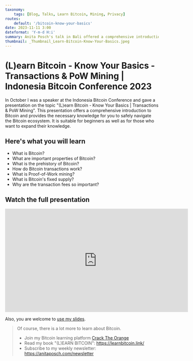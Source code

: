 ```yaml
---
taxonomy:
    tags: [Blog, Talks, Learn Bitcoin, Mining, Privacy]
routes:
    default: '/bitcoin-know-your-basics'
date: 2023-11-11 3:00
dateformat: 'Y-m-d H:i'
summary: Anita Posch's talk in Bali offered a comprehensive introduction to the basics of Bitcoin, incl. its prehistory, transactions, and PoW mining.
thumbnail: _Thumbnail_Learn-Bitcoin-Know-Your-Basics.jpeg
---
```


# (L)earn Bitcoin - Know Your Basics - Transactions & PoW Mining | Indonesia Bitcoin Conference 2023

In October I was a speaker at the Indonesia Bitcoin Conference and gave a presentation on the topic "(L)earn Bitcoin - Know Your Basics | Transactions & PoW Mining". This presentation offers a comprehensive introduction to Bitcoin and provides the necessary knowledge for you to safely navigate the Bitcoin ecosystem. It is suitable for beginners as well as for those who want to expand their knowledge. 

## Here's what you will learn
* What is Bitcoin?
* What are important properties of Bitcoin?
* What is the prehistory of Bitcoin?
* How do Bitcoin transactions work?
* What is Proof-of-Work mining?
* What is Bitcoin's fixed supply?
* Why are the transaction fees so important?

## Watch the full presentation

<iframe src="https://player.vimeo.com/video/881548035?h=8a42a468f3&amp;badge=0&amp;autopause=0&amp;quality_selector=1&amp;player_id=0&amp;app_id=58479" width="600" height="338" frameborder="0" allow="autoplay; fullscreen; picture-in-picture" title="(L)earn Bitcoin - Know Your Basics - Transactions &amp; PoW Mining | Indonesia Bitcoin Conference 2023"></iframe>

Also, you are welcome to [use my slides](https://docs.google.com/presentation/d/1yatyOol6-arHw9ru5ZOWd26BRd2fNJoyYsE6p9UdsEc/edit#slide=id.g2606d3ba240_0_3).

> Of course, there is a lot more to learn about Bitcoin.
> * Join my Bitcoin learning platform [Crack The Orange](https://cracktheorange.com)
> * Read my book "(L)EARN BITCOIN": https://learnbitcoin.link/
> * Subscribe to my weekly newsletter: https://anitaposch.com/newsletter
